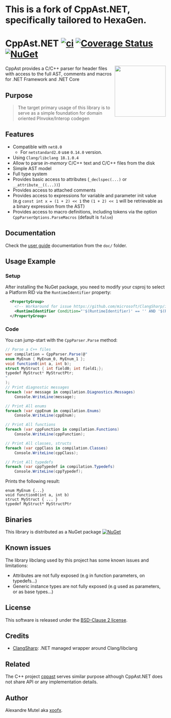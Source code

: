 # This is a fork of CppAst.NET, specifically tailored to HexaGen.

# CppAst.NET [![ci](https://github.com/xoofx/CppAst.NET/actions/workflows/ci.yml/badge.svg)](https://github.com/xoofx/CppAst.NET/actions/workflows/ci.yml) [![Coverage Status](https://coveralls.io/repos/github/xoofx/CppAst.NET/badge.svg?branch=main)](https://coveralls.io/github/xoofx/CppAst.NET?branch=main) [![NuGet](https://img.shields.io/nuget/v/CppAst.svg)](https://www.nuget.org/packages/CppAst/)

<img align="right" width="160px" height="160px" src="https://raw.githubusercontent.com/xoofx/CppAst.NET/main/img/cppast.png">

CppAst provides a C/C++ parser for header files with access to the full AST, comments and macros for .NET Framework and .NET Core

## Purpose

> The target primary usage of this library is to serve as a simple foundation for domain oriented PInvoke/Interop codegen

## Features

- Compatible with `net8.0`
    - For `netstandard2.0` use `0.14.0` version.
- Using `Clang/libclang 18.1.0.4`
- Allow to parse *in-memory* C/C++ text and C/C++ files from the disk
- Simple AST model
- Full type system
- Provides basic access to attributes (`_declspec(...)` or `__attribute__((...))`)
- Provides access to attached comments
- Provides access to expressions for variable and parameter init value (e.g `const int x = (1 + 2) << 1` the `(1 + 2) << 1` will be retrievable as a binary expression from the AST)
- Provides access to macro definitions, including tokens via the option `CppParserOptions.ParseMacros` (default is `false`)

## Documentation

Check the [user guide](doc/readme.md) documentation from the `doc/` folder.

## Usage Example

### Setup
After installing the NuGet package, you need to modify your csproj to select a Platform RID via the `RuntimeIdentifier` property:

```xml
  <PropertyGroup>
    <!-- Workaround for issue https://github.com/microsoft/ClangSharp/issues/129 -->
    <RuntimeIdentifier Condition="'$(RuntimeIdentifier)' == '' AND '$(PackAsTool)' != 'true'">$(NETCoreSdkRuntimeIdentifier)</RuntimeIdentifier>
  </PropertyGroup>
```

### Code

You can jump-start with the `CppParser.Parse` method:

```C#
// Parse a C++ files
var compilation = CppParser.Parse(@"
enum MyEnum { MyEnum_0, MyEnum_1 };
void function0(int a, int b);
struct MyStruct { int field0; int field1;};
typedef MyStruct* MyStructPtr;
"
);
// Print diagnostic messages
foreach (var message in compilation.Diagnostics.Messages)
    Console.WriteLine(message);

// Print All enums
foreach (var cppEnum in compilation.Enums)
    Console.WriteLine(cppEnum);

// Print All functions
foreach (var cppFunction in compilation.Functions)
    Console.WriteLine(cppFunction);

// Print All classes, structs
foreach (var cppClass in compilation.Classes)
    Console.WriteLine(cppClass);

// Print All typedefs
foreach (var cppTypedef in compilation.Typedefs)
    Console.WriteLine(cppTypedef);
```

Prints the following result:

```
enum MyEnum {...}
void function0(int a, int b)
struct MyStruct { ... }
typedef MyStruct* MyStructPtr
```

## Binaries

This library is distributed as a NuGet package [![NuGet](https://img.shields.io/nuget/v/CppAst.svg)](https://www.nuget.org/packages/CppAst/)

## Known issues

The library libclang used by this project has some known issues and limitations:

- Attributes are not fully exposed (e.g in function parameters, on typedefs...)
- Generic instance types are not fully exposed (e.g used as parameters, or as base types...) 

## License

This software is released under the [BSD-Clause 2 license](https://opensource.org/licenses/BSD-2-Clause). 

## Credits

* [ClangSharp](https://github.com/microsoft/ClangSharp): .NET managed wrapper around Clang/libclang

## Related

The C++ project [cppast](https://github.com/foonathan/cppast) serves similar purpose although CppAst.NET does not share API or any implementation details.

## Author

Alexandre Mutel aka [xoofx](https://xoofx.github.io).
